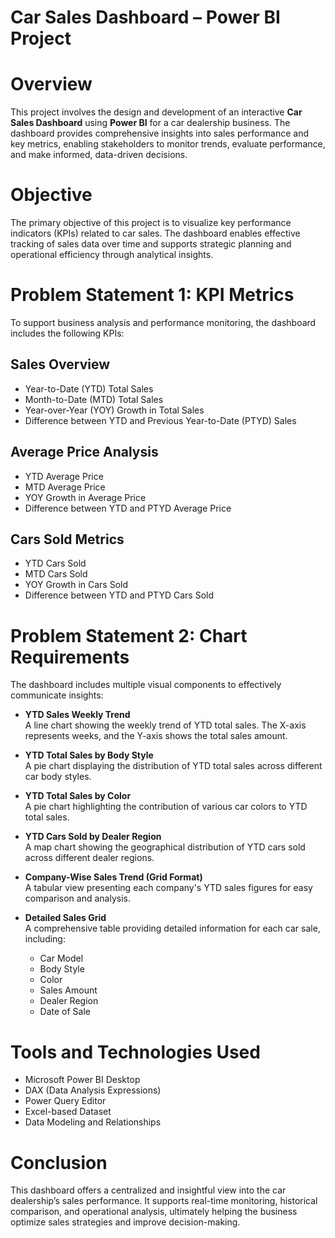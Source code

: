 # Car Sales Dashboard – Power BI Project

# Overview
This project involves the design and development of an interactive **Car Sales Dashboard** using **Power BI** for a car dealership business. The dashboard provides comprehensive insights into sales performance and key metrics, enabling stakeholders to monitor trends, evaluate performance, and make informed, data-driven decisions.

# Objective
The primary objective of this project is to visualize key performance indicators (KPIs) related to car sales. The dashboard enables effective tracking of sales data over time and supports strategic planning and operational efficiency through analytical insights.

# Problem Statement 1: KPI Metrics

To support business analysis and performance monitoring, the dashboard includes the following KPIs:

## Sales Overview
- Year-to-Date (YTD) Total Sales  
- Month-to-Date (MTD) Total Sales  
- Year-over-Year (YOY) Growth in Total Sales  
- Difference between YTD and Previous Year-to-Date (PTYD) Sales  

## Average Price Analysis
- YTD Average Price  
- MTD Average Price  
- YOY Growth in Average Price  
- Difference between YTD and PTYD Average Price  

## Cars Sold Metrics
- YTD Cars Sold  
- MTD Cars Sold  
- YOY Growth in Cars Sold  
- Difference between YTD and PTYD Cars Sold  

# Problem Statement 2: Chart Requirements

The dashboard includes multiple visual components to effectively communicate insights:

- **YTD Sales Weekly Trend**  
  A line chart showing the weekly trend of YTD total sales. The X-axis represents weeks, and the Y-axis shows the total sales amount.

- **YTD Total Sales by Body Style**  
  A pie chart displaying the distribution of YTD total sales across different car body styles.

- **YTD Total Sales by Color**  
  A pie chart highlighting the contribution of various car colors to YTD total sales.

- **YTD Cars Sold by Dealer Region**  
  A map chart showing the geographical distribution of YTD cars sold across different dealer regions.

- **Company-Wise Sales Trend (Grid Format)**  
  A tabular view presenting each company's YTD sales figures for easy comparison and analysis.

- **Detailed Sales Grid**  
  A comprehensive table providing detailed information for each car sale, including:
  - Car Model  
  - Body Style  
  - Color  
  - Sales Amount  
  - Dealer Region  
  - Date of Sale  

# Tools and Technologies Used

- Microsoft Power BI Desktop  
- DAX (Data Analysis Expressions)  
- Power Query Editor  
- Excel-based Dataset  
- Data Modeling and Relationships  


# Conclusion
This dashboard offers a centralized and insightful view into the car dealership’s sales performance. It supports real-time monitoring, historical comparison, and operational analysis, ultimately helping the business optimize sales strategies and improve decision-making.


